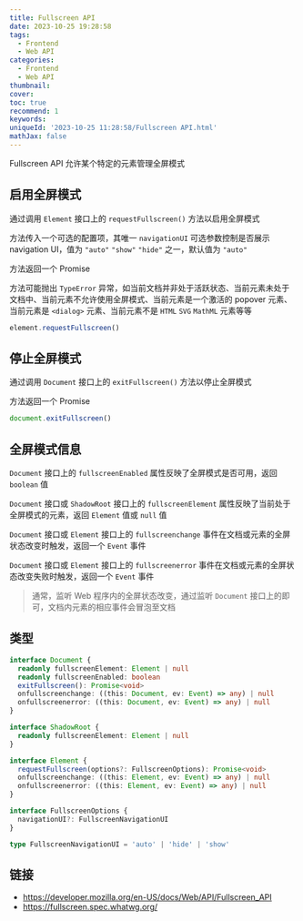 ```yaml
---
title: Fullscreen API
date: 2023-10-25 19:28:58
tags:
  - Frontend
  - Web API
categories:
  - Frontend
  - Web API
thumbnail:
cover:
toc: true
recommend: 1
keywords:
uniqueId: '2023-10-25 11:28:58/Fullscreen API.html'
mathJax: false
---
```


Fullscreen API 允许某个特定的元素管理全屏模式

## 启用全屏模式

通过调用 `Element` 接口上的 `requestFullscreen()` 方法以启用全屏模式

方法传入一个可选的配置项，其唯一 `navigationUI` 可选参数控制是否展示 navigation UI，值为 `"auto"` `"show"` `"hide"` 之一，默认值为 `"auto"`

方法返回一个 Promise

方法可能抛出 `TypeError` 异常，如当前文档并非处于活跃状态、当前元素未处于文档中、当前元素不允许使用全屏模式、当前元素是一个激活的 popover 元素、当前元素是 `<dialog>` 元素、当前元素不是 `HTML` `SVG` `MathML` 元素等等

```js
element.requestFullscreen()
```

## 停止全屏模式

通过调用 `Document` 接口上的 `exitFullscreen()` 方法以停止全屏模式

方法返回一个 Promise

```js
document.exitFullscreen()
```

## 全屏模式信息

`Document` 接口上的 `fullscreenEnabled` 属性反映了全屏模式是否可用，返回 `boolean` 值

`Document` 接口或 `ShadowRoot` 接口上的 `fullscreenElement` 属性反映了当前处于全屏模式的元素，返回 `Element` 值或 `null` 值

`Document` 接口或 `Element` 接口上的 `fullscreenchange` 事件在文档或元素的全屏状态改变时触发，返回一个 `Event` 事件

`Document` 接口或 `Element` 接口上的 `fullscreenerror` 事件在文档或元素的全屏状态改变失败时触发，返回一个 `Event` 事件

> 通常，监听 Web 程序内的全屏状态改变，通过监听 `Document` 接口上的即可，文档内元素的相应事件会冒泡至文档

## 类型

```ts
interface Document {
  readonly fullscreenElement: Element | null
  readonly fullscreenEnabled: boolean
  exitFullscreen(): Promise<void>
  onfullscreenchange: ((this: Document, ev: Event) => any) | null
  onfullscreenerror: ((this: Document, ev: Event) => any) | null
}

interface ShadowRoot {
  readonly fullscreenElement: Element | null
}

interface Element {
  requestFullscreen(options?: FullscreenOptions): Promise<void>
  onfullscreenchange: ((this: Element, ev: Event) => any) | null
  onfullscreenerror: ((this: Element, ev: Event) => any) | null
}

interface FullscreenOptions {
  navigationUI?: FullscreenNavigationUI
}

type FullscreenNavigationUI = 'auto' | 'hide' | 'show'
```

## 链接

* <https://developer.mozilla.org/en-US/docs/Web/API/Fullscreen_API>
* <https://fullscreen.spec.whatwg.org/>
